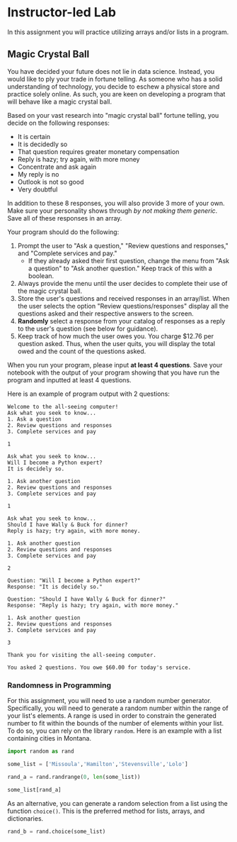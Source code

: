 # Instructor-led Lab

In this assignment you will practice utilizing arrays and/or lists in a program. 

## Magic Crystal Ball

You have decided your future does not lie in data science. Instead, you would like to ply your trade in fortune telling. As someone who has a solid understanding of technology, you decide to eschew a physical store and practice solely online. As such, you are keen on developing a program that will behave like a magic crystal ball.

Based on your vast research into "magic crystal ball" fortune telling, you decide on the following responses:

* It is certain
* It is decidedly so
* That question requires greater monetary compensation
* Reply is hazy; try again, with more money
* Concentrate and ask again
* My reply is no
* Outlook is not so good
* Very doubtful

In addition to these 8 responses, you will also provide 3 more of your own. Make sure your personality shows through *by not making them generic*. Save all of these responses in an array.

Your program should do the following:

1. Prompt the user to "Ask a question," "Review questions and responses," and "Complete services and pay."
   * If they already asked their first question, change the menu from "Ask a question" to "Ask another question." Keep track of this with a boolean.
2. Always provide the menu until the user decides to complete their use of the magic crystal ball.
3. Store the user's questions and received responses in an array/list. When the user selects the option "Review questions/responses" display all the questions asked and their respective answers to the screen.
4. **Randomly** select a response from your catalog of responses as a reply to the user's question (see below for guidance).
5. Keep track of how much the user owes you. You charge $12.76 per question asked. Thus, when the user quits, you will display the total owed and the count of the questions asked.

When you run your program, please input **at least 4 questions**. Save your notebook with the output of your program showing that you have run the program and inputted at least 4 questions.

Here is an example of program output with 2 questions:

```
Welcome to the all-seeing computer!
Ask what you seek to know...
1. Ask a question
2. Review questions and responses
3. Complete services and pay

1

Ask what you seek to know...
Will I become a Python expert?
It is decidely so.

1. Ask another question
2. Review questions and responses
3. Complete services and pay

1

Ask what you seek to know...
Should I have Wally & Buck for dinner?
Reply is hazy; try again, with more money.

1. Ask another question
2. Review questions and responses
3. Complete services and pay

2

Question: "Will I become a Python expert?"
Response: "It is decidely so."

Question: "Should I have Wally & Buck for dinner?"
Response: "Reply is hazy; try again, with more money."

1. Ask another question
2. Review questions and responses
3. Complete services and pay

3

Thank you for visiting the all-seeing computer.

You asked 2 questions. You owe $60.00 for today's service. 

```

### Randomness in Programming 

For this assignment, you will need to use a random number generator. Specifically, you will need to generate a random number within the range of your list's elements. A range is used in order to constrain the generated number to fit within the bounds of the number of elements within your list. To do so, you can rely on the library `random`. Here is an example with a list containing cities in Montana.

```Python
import random as rand

some_list = ['Missoula','Hamilton','Stevensville','Lolo']

rand_a = rand.randrange(0, len(some_list))

some_list[rand_a]
```

As an alternative, you can generate a random selection from a list using the function `choice()`. This is the preferred method for lists, arrays, and dictionaries.

```Python
rand_b = rand.choice(some_list)
```
